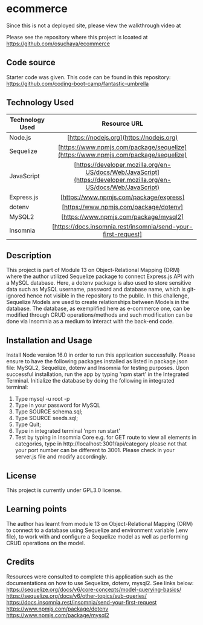 # ecommerce

Since this is not a deployed site, please view the walkthrough video at 

Please see the repository where this project is lcoated at https://github.com/osuchaya/ecommerce

## Code source
Starter code was given. This code can be found in this repository: https://github.com/coding-boot-camp/fantastic-umbrella

## Technology Used
| Technology Used         | Resource URL           | 
| ------------- |:-------------:| 
| Node.js    | [https://nodejs.org](https://nodejs.org) | 
| Sequelize | [https://www.npmjs.com/package/sequelize](https://www.npmjs.com/package/sequelize) |
| JavaScript | [https://developer.mozilla.org/en-US/docs/Web/JavaScript](https://developer.mozilla.org/en-US/docs/Web/JavaScript) |
| Express.js | [https://www.npmjs.com/package/express] | (https://www.npmjs.com/package/express) |
| dotenv |[https://www.npmjs.com/package/dotenv]|(https://www.npmjs.com/package/dotenv)|
| MySQL2 |[https://www.npmjs.com/package/mysql2]|(https://www.npmjs.com/package/mysql2)|
| Insomnia | [https://docs.insomnia.rest/insomnia/send-your-first-request] | (https://docs.insomnia.rest/insomnia/send-your-first-request) |

## Description
This project is part of Module 13 on Object-Relational Mapping (ORM) where the author utilized Sequelize package to connect Express.js API with a MySQL database. Here, a dotenv package is also used to store sensitive data such as MySQL username, password and database name, which is git-ignored hence not visible in the repository to the public. In this challenge, Sequelize Models are used to create relationships between Models in the database. The database, as exemplified here as e-commerce one, can be modified through CRUD operations/methods and such modification can be done via Insomnia as a medium to interact with the back-end code. 


## Installation and Usage
Install Node version 16.0 in order to run this application successfully. Please ensure to have the following packages installed as listed in package.json file: MySQL2, Sequelize, dotenv and Insomnia for testing purposes. Upon successful installation, run the app by typing 'npm start' in the Integrated Terminal. Initialize the database by doing the following in integrated terminal: 
1. Type mysql -u root -p
2. Type in your password for MySQL
3. Type SOURCE schema.sql;
4. Type SOURCE seeds.sql;
5. Type Quit;
6. Type in integrated terminal 'npm run start'
7. Test by typing in Insomnia Core e.g. for GET route to view all elements in categories, type in http://localhost:3001/api/category   please not that your port number can be different to 3001. Please check in your server.js file and modify accordingly.


## License
This project is currently under GPL3.0 license.

## Learning points
The author has learnt from module 13 on Object-Relational Mapping (ORM) to connect to a database using Sequelize and environment variable (.env file), to work with and configure a Sequelize model as well as performing CRUD operations on the model.

## Credits
Resources were consulted to complete this application such as the documentations on how to use Sequelize, dotenv, mysql2. See links below:
https://sequelize.org/docs/v6/core-concepts/model-querying-basics/
https://sequelize.org/docs/v6/other-topics/sub-queries/
https://docs.insomnia.rest/insomnia/send-your-first-request
https://www.npmjs.com/package/dotenv
https://www.npmjs.com/package/mysql2





